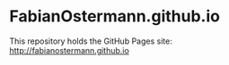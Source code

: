 # FabianOstermann.github.io

This repository holds the GitHub Pages site: <http://fabianostermann.github.io>
